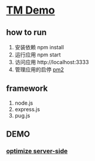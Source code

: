 # [TM Demo](https://github.com/zgfdev/tm-demo)

## how to run

1. 安装依赖 npm install
2. 运行应用 npm start
3. 访问应用 http://localhost:3333
4. 管理应用的启停 [pm2](https://pm2.keymetrics.io/)

## framework

1. node.js
2. express.js
3. pug.js

## DEMO

### [optimize server-side](Optimize(server-side)&gtag.md)
